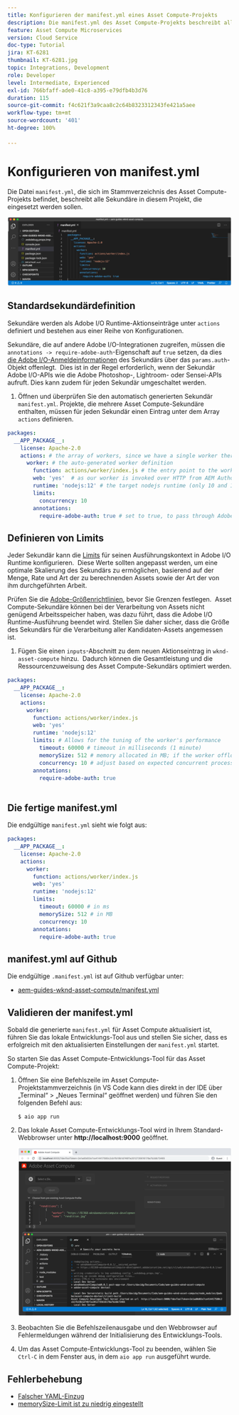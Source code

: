```yaml
---
title: Konfigurieren der manifest.yml eines Asset Compute-Projekts
description: Die manifest.yml des Asset Compute-Projekts beschreibt alle zu verteilenden Sekundäre in diesem Projekt.
feature: Asset Compute Microservices
version: Cloud Service
doc-type: Tutorial
jira: KT-6281
thumbnail: KT-6281.jpg
topic: Integrations, Development
role: Developer
level: Intermediate, Experienced
exl-id: 766bfaff-ade0-41c8-a395-e79dfb4b3d76
duration: 115
source-git-commit: f4c621f3a9caa8c2c64b8323312343fe421a5aee
workflow-type: tm+mt
source-wordcount: '401'
ht-degree: 100%

---
```


# Konfigurieren von manifest.yml

Die Datei `manifest.yml`, die sich im Stammverzeichnis des Asset Compute-Projekts befindet, beschreibt alle Sekundäre in diesem Projekt, die eingesetzt werden sollen.

![manifest.yml](./assets/manifest/manifest.png)

## Standardsekundärdefinition

Sekundäre werden als Adobe I/O Runtime-Aktionseinträge unter `actions` definiert und bestehen aus einer Reihe von Konfigurationen.

Sekundäre, die auf andere Adobe I/O-Integrationen zugreifen, müssen die `annotations -> require-adobe-auth`-Eigenschaft auf `true` setzen, da dies [die Adobe I/O-Anmeldeinformationen](https://experienceleague.adobe.com/docs/asset-compute/using/extend/develop-custom-application.html?lang=de#access-adobe-apis) des Sekundärs über das `params.auth`-Objekt offenlegt.  Dies ist in der Regel erforderlich, wenn der Sekundär Adobe I/O-APIs wie die Adobe Photoshop-, Lightroom- oder Sensei-APIs aufruft. Dies kann zudem für jeden Sekundär umgeschaltet werden.

1. Öffnen und überprüfen Sie den automatisch generierten Sekundär `manifest.yml`. Projekte, die mehrere Asset Compute-Sekundäre enthalten, müssen für jeden Sekundär einen Eintrag unter dem Array `actions` definieren.

```yml
packages:
  __APP_PACKAGE__:
    license: Apache-2.0
    actions: # the array of workers, since we have a single worker there is only one entry beneath actions
      worker: # the auto-generated worker definition
        function: actions/worker/index.js # the entry point to the worker 
        web: 'yes'  # as our worker is invoked over HTTP from AEM Author service
        runtime: 'nodejs:12' # the target nodejs runtime (only 10 and 12 are supported)
        limits:
          concurrency: 10
        annotations:
          require-adobe-auth: true # set to true, to pass through Adobe I/O access token/client id via params.auth in the worker, typically required when the worker calls out to Adobe I/O APIs such as the Adobe Photoshop, Lightroom or Sensei APIs.
```

## Definieren von Limits

Jeder Sekundär kann die [Limits](https://www.adobe.io/apis/experienceplatform/runtime/docs.html#!adobedocs/adobeio-runtime/master/guides/system_settings.md) für seinen Ausführungskontext in Adobe I/O Runtime konfigurieren.  Diese Werte sollten angepasst werden, um eine optimale Skalierung des Sekundärs zu ermöglichen, basierend auf der Menge, Rate und Art der zu berechnenden Assets sowie der Art der von ihm durchgeführten Arbeit.

Prüfen Sie die [Adobe-Größenrichtlinien](https://experienceleague.adobe.com/docs/asset-compute/using/extend/develop-custom-application.html?lang=de#sizing-workers), bevor Sie Grenzen festlegen.  Asset Compute-Sekundäre können bei der Verarbeitung von Assets nicht genügend Arbeitsspeicher haben, was dazu führt, dass die Adobe I/O Runtime-Ausführung beendet wird. Stellen Sie daher sicher, dass die Größe des Sekundärs für die Verarbeitung aller Kandidaten-Assets angemessen ist.

1. Fügen Sie einen `inputs`-Abschnitt zu dem neuen Aktionseintrag in `wknd-asset-compute` hinzu.  Dadurch können die Gesamtleistung und die Ressourcenzuweisung des Asset Compute-Sekundärs optimiert werden.

```yml
packages:
  __APP_PACKAGE__:
    license: Apache-2.0
    actions: 
      worker:
        function: actions/worker/index.js 
        web: 'yes' 
        runtime: 'nodejs:12'
        limits: # Allows for the tuning of the worker's performance
          timeout: 60000 # timeout in milliseconds (1 minute)
          memorySize: 512 # memory allocated in MB; if the worker offloads heavy computational work to other Web services this number can be reduced
          concurrency: 10 # adjust based on expected concurrent processing and timeout 
        annotations:
          require-adobe-auth: true
           
```

## Die fertige manifest.yml

Die endgültige `manifest.yml` sieht wie folgt aus:

```yml
packages:
  __APP_PACKAGE__:
    license: Apache-2.0
    actions: 
      worker:
        function: actions/worker/index.js 
        web: 'yes' 
        runtime: 'nodejs:12'
        limits:
          timeout: 60000 # in ms
          memorySize: 512 # in MB
          concurrency: 10 
        annotations:
          require-adobe-auth: true
```

## manifest.yml auf Github

Die endgültige `.manifest.yml` ist auf Github verfügbar unter:

+ [aem-guides-wknd-asset-compute/manifest.yml](https://github.com/adobe/aem-guides-wknd-asset-compute/blob/master/manifest.yml)


## Validieren der manifest.yml

Sobald die generierte `manifest.yml` für Asset Compute aktualisiert ist, führen Sie das lokale Entwicklungs-Tool aus und stellen Sie sicher, dass es erfolgreich mit den aktualisierten Einstellungen der `manifest.yml` startet.

So starten Sie das Asset Compute-Entwicklungs-Tool für das Asset Compute-Projekt:

1. Öffnen Sie eine Befehlszeile im Asset Compute-Projektstammverzeichnis (in VS Code kann dies direkt in der IDE über „Terminal“ > „Neues Terminal“ geöffnet werden) und führen Sie den folgenden Befehl aus:

   ```
   $ aio app run
   ```

1. Das lokale Asset Compute-Entwicklungs-Tool wird in Ihrem Standard-Webbrowser unter __http://localhost:9000__ geöffnet.

   ![aio app run](assets/environment-variables/aio-app-run.png)

1. Beobachten Sie die Befehlszeilenausgabe und den Webbrowser auf Fehlermeldungen während der Initialisierung des Entwicklungs-Tools.
1. Um das Asset Compute-Entwicklungs-Tool zu beenden, wählen Sie `Ctrl-C` in dem Fenster aus, in dem `aio app run` ausgeführt wurde.

## Fehlerbehebung

+ [Falscher YAML-Einzug](../troubleshooting.md#incorrect-yaml-indentation)
+ [memorySize-Limit ist zu niedrig eingestellt](../troubleshooting.md#memorysize-limit-is-set-too-low)
